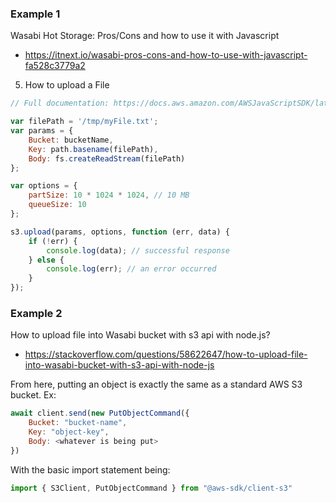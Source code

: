 ### Example 1

Wasabi Hot Storage: Pros/Cons and how to use it with Javascript
- https://itnext.io/wasabi-pros-cons-and-how-to-use-with-javascript-fa528c3779a2

5. How to upload a File

```js
// Full documentation: https://docs.aws.amazon.com/AWSJavaScriptSDK/latest/AWS/S3.html#upload-property

var filePath = '/tmp/myFile.txt';
var params = {
    Bucket: bucketName,
    Key: path.basename(filePath),
    Body: fs.createReadStream(filePath)
};

var options = {
    partSize: 10 * 1024 * 1024, // 10 MB
    queueSize: 10
};

s3.upload(params, options, function (err, data) {
    if (!err) {
        console.log(data); // successful response
    } else {
        console.log(err); // an error occurred
    }
});
```

### Example 2

How to upload file into Wasabi bucket with s3 api with node.js?
- https://stackoverflow.com/questions/58622647/how-to-upload-file-into-wasabi-bucket-with-s3-api-with-node-js

From here, putting an object is exactly the same as a standard AWS S3 bucket. Ex:

```js
await client.send(new PutObjectCommand({
    Bucket: "bucket-name",
    Key: "object-key",
    Body: <whatever is being put>
})
```

With the basic import statement being:

```js
import { S3Client, PutObjectCommand } from "@aws-sdk/client-s3"
```
